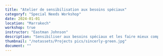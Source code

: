 ```yaml
---
title: "Atelier de sensibilisation aux besoins spéciaux"
categoryf: "Special Needs Workshop"
date: 2024-01-01
location: "Marrakech"
workshop: true
instructor: "Eastman Johnson"
description: "Sensibiliser aux besoins spéciaux et les faire mieux comprendre."
thumbnail: "/notassets/Projects pics/sincerly-green.jpg"
document: ""
---
```

